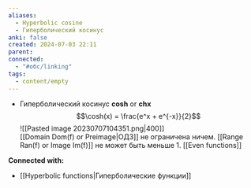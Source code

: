 ```yaml
---
aliases:
  - Hyperbolic cosine
  - Гиперболический косинус
anki: false
created: 2024-07-03 22:11
parent: 
connected:
  - "#обс/linking"
tags:
  - content/empty
---
```





- Гиперболический косинус **cosh** or **chx** 
  $$\cosh(x) = \frac{e^x + e^{-x}}{2}$$
![[Pasted image 20230707104351.png|400]]  
[[Domain Dom(f) or Preimage|ОДЗ]] не ограничена ничем. [[Range Ran(f) or Image Im(f)]] не может быть меньше 1. [[Even functions]]
 



**Connected with:**
- [[Hyperbolic functions|Гиперболические функции]]

